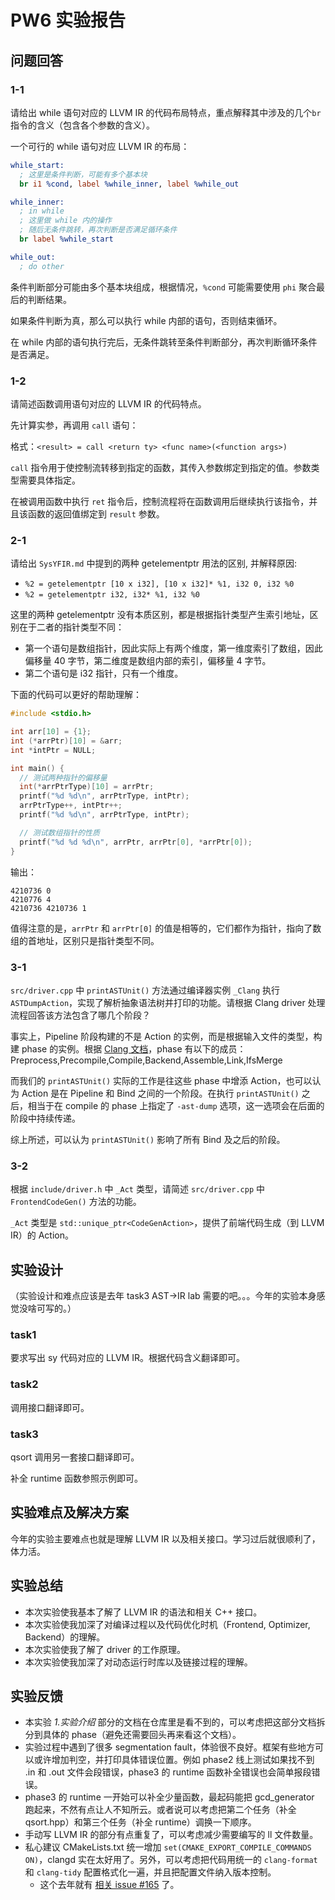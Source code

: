 # PW6 实验报告

## 问题回答

### 1-1

请给出 while 语句对应的 LLVM IR 的代码布局特点，重点解释其中涉及的几个`br`指令的含义（包含各个参数的含义）。

一个可行的 while 语句对应 LLVM IR 的布局：

```llvm
while_start:
  ; 这里是条件判断，可能有多个基本块
  br i1 %cond, label %while_inner, label %while_out

while_inner:
  ; in while
  ; 这里做 while 内的操作
  ; 随后无条件跳转，再次判断是否满足循环条件
  br label %while_start

while_out:
  ; do other
```

条件判断部分可能由多个基本块组成，根据情况，`%cond` 可能需要使用 `phi` 聚合最后的判断结果。

如果条件判断为真，那么可以执行 while 内部的语句，否则结束循环。

在 while 内部的语句执行完后，无条件跳转至条件判断部分，再次判断循环条件是否满足。

### 1-2

请简述函数调用语句对应的 LLVM IR 的代码特点。

先计算实参，再调用 `call` 语句：

格式：`<result> = call <return ty> <func name>(<function args>) `

`call` 指令用于使控制流转移到指定的函数，其传入参数绑定到指定的值。参数类型需要具体指定。

在被调用函数中执行 `ret` 指令后，控制流程将在函数调用后继续执行该指令，并且该函数的返回值绑定到 `result` 参数。

### 2-1

请给出 `SysYFIR.md` 中提到的两种 getelementptr 用法的区别, 并解释原因:

- `%2 = getelementptr [10 x i32], [10 x i32]* %1, i32 0, i32 %0`
- `%2 = getelementptr i32, i32* %1, i32 %0`

这里的两种 getelementptr 没有本质区别，都是根据指针类型产生索引地址，区别在于二者的指针类型不同：

- 第一个语句是数组指针，因此实际上有两个维度，第一维度索引了数组，因此偏移量 40 字节，第二维度是数组内部的索引，偏移量 4 字节。
- 第二个语句是 i32 指针，只有一个维度。

下面的代码可以更好的帮助理解：

```c
#include <stdio.h>

int arr[10] = {1};
int (*arrPtr)[10] = &arr;
int *intPtr = NULL;

int main() {
  // 测试两种指针的偏移量
  int(*arrPtrType)[10] = arrPtr;
  printf("%d %d\n", arrPtrType, intPtr);
  arrPtrType++, intPtr++;
  printf("%d %d\n", arrPtrType, intPtr);

  // 测试数组指针的性质
  printf("%d %d %d\n", arrPtr, arrPtr[0], *arrPtr[0]);
}
```

输出：

```shell
4210736 0
4210776 4
4210736 4210736 1
```

值得注意的是，`arrPtr` 和 `arrPtr[0]` 的值是相等的，它们都作为指针，指向了数组的首地址，区别只是指针类型不同。

### 3-1

`src/driver.cpp` 中 `printASTUnit()` 方法通过编译器实例 `_Clang` 执行 `ASTDumpAction`，实现了解析抽象语法树并打印的功能。请根据 Clang driver 处理流程回答该方法包含了哪几个阶段？

事实上，Pipeline 阶段构建的不是 Action 的实例，而是根据输入文件的类型，构建 phase 的实例。根据 [Clang 文档](https://clang.llvm.org/doxygen/namespaceclang_1_1driver_1_1phases.html)，phase 有以下的成员：Preprocess,Precompile,Compile,Backend,Assemble,Link,IfsMerge

而我们的 `printASTUnit()` 实际的工作是往这些 phase 中增添 Action，也可以认为 Action 是在 Pipeline 和 Bind 之间的一个阶段。在执行 `printASTUnit()` 之后，相当于在 compile 的 phase 上指定了 `-ast-dump` 选项，这一选项会在后面的阶段中持续传递。

综上所述，可以认为 `printASTUnit()` 影响了所有 Bind 及之后的阶段。

### 3-2

根据 `include/driver.h` 中 `_Act` 类型，请简述 `src/driver.cpp` 中 `FrontendCodeGen()` 方法的功能。

`_Act` 类型是 `std::unique_ptr<CodeGenAction>`，提供了前端代码生成（到 LLVM IR）的 Action。

## 实验设计

（实验设计和难点应该是去年 task3 AST->IR lab 需要的吧。。。今年的实验本身感觉没啥可写的。）

### task1

要求写出 sy 代码对应的 LLVM IR。根据代码含义翻译即可。

### task2

调用接口翻译即可。

### task3

qsort 调用另一套接口翻译即可。

补全 runtime 函数参照示例即可。

## 实验难点及解决方案

今年的实验主要难点也就是理解 LLVM IR 以及相关接口。学习过后就很顺利了，体力活。

## 实验总结

- 本次实验使我基本了解了 LLVM IR 的语法和相关 C++ 接口。
- 本次实验使我加深了对编译过程以及代码优化时机（Frontend, Optimizer, Backend）的理解。
- 本次实验使我了解了 driver 的工作原理。
- 本次实验使我加深了对动态运行时库以及链接过程的理解。

## 实验反馈

- 本实验 _1.实验介绍_ 部分的文档在仓库里是看不到的，可以考虑把这部分文档拆分到具体的 phase（避免还需要回头再来看这个文档）。
- 实验过程中遇到了很多 segmentation fault，体验很不良好。框架有些地方可以或许增加判空，并打印具体错误位置。例如 phase2 线上测试如果找不到 .in 和 .out 文件会段错误，phase3 的 runtime 函数补全错误也会简单报段错误。
- phase3 的 runtime 一开始可以补全少量函数，最起码能把 gcd_generator 跑起来，不然有点让人不知所云。或者说可以考虑把第二个任务（补全 qsort.hpp）和第三个任务（补全 runtime）调换一下顺序。
- 手动写 LLVM IR 的部分有点重复了，可以考虑减少需要编写的 ll 文件数量。
- 私心建议 CMakeLists.txt 统一增加 `set(CMAKE_EXPORT_COMPILE_COMMANDS ON)`，clangd 实在太好用了。另外，可以考虑把代码用统一的 `clang-format` 和 `clang-tidy` 配置格式化一遍，并且把配置文件纳入版本控制。
  - 这个去年就有 [相关 issue #165](https://git.lug.ustc.edu.cn/compiler/course/-/issues/165) 了。
